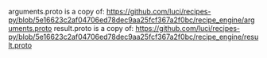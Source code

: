 arguments.proto is a copy of:
https://github.com/luci/recipes-py/blob/5e16623c2af04706ed78dec9aa25fcf367a2f0bc/recipe_engine/arguments.proto
result.proto is a copy of:
https://github.com/luci/recipes-py/blob/5e16623c2af04706ed78dec9aa25fcf367a2f0bc/recipe_engine/result.proto
